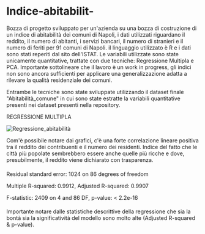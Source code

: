 # Indice-abitabilit-
Bozza di progetto sviluppato per un'azienda su una bozza di costruzione di un indice di abitabilità dei comuni di Napoli, i dati utilizzati riguardano il reddito, il numero di abitanti, i servizi bancari, il numero di stranieri e il numero di feriti per 91 comuni di Napoli. il linguaggio utilizzato è R e i dati sono stati reperiti dal sito dell'ISTAT. Le variabili utilizzate sono state unicamente quantitative, trattate con due tecniche: Regressione Multipla e PCA.
Importante sottolineare che il lavoro è un work in progress, gli indici non sono ancora sufficienti per applicare una generalizzazione adatta a rilevare la qualità residenziale dei comuni.

Entrambe le tecniche sono state sviluppate utilizzando il dataset finale "Abitabilità_comune" in cui sono state estratte la variabili quantitative presenti nei dataset presenti nella repository. 

REGRESSIONE MULTIPLA

![Regressione_abitabilità](https://user-images.githubusercontent.com/119412116/207337738-d9d72d42-a0e6-4284-b08b-0d00b9e0551b.png)

Com'è possibile notare dai grafici, c'è una forte correlazione lineare positiva tra il reddito dei contribuenti e il numero dei residenti. Indice del fatto che le città più popolate sembrebbero essere anche quelle più ricche e dove, presubilmente, il reddito viene dichiarato con trasparenza.

####

Residual standard error: 1024 on 86 degrees of freedom

Multiple R-squared:  0.9912,	Adjusted R-squared:  0.9907 

F-statistic:  2409 on 4 and 86 DF,  p-value: < 2.2e-16

####

Importante notare dalle statistiche descrittive della regressione che sia la bontà sia la significatività del modello sono molto alte (Adjusted R-squared & p-value).

